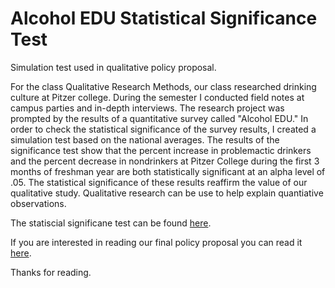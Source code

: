 # Alcohol EDU Statistical Significance Test
Simulation test used in qualitative policy proposal.


For the class Qualitative Research Methods, our class researched drinking culture at Pitzer college. During the semester I conducted field notes at campus parties and in-depth interviews. The research project was prompted by the results of a quantitative survey called "Alcohol EDU." In order to check the statistical significance of the survey results,  I created a simulation test based on the national averages. The results of the significance test show that the percent increase in problemactic drinkers and the percent decrease in nondrinkers at Pitzer College during the first 3 months of freshman year are both statistically significant at an alpha level of .05. The statistical significance of these results reaffirm the value of our qualitative study. Qualitative research can be use to help explain quantiative observations.

The statiscial significane test can be found [here](https://github.com/jdegrootlutzner/alc_edu_stat_test/blob/master/alc-edu-statistical-significance/significance_test.pdf).

If you are interested in reading our final policy proposal you can read it [here](https://docs.google.com/document/d/15hQ8tqEBgbOQyfQbBA0nHVWFe-R7HMytS_m0AwzmPBw/edit?usp=sharing).

Thanks for reading.

